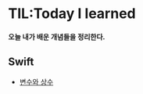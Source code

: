 # TIL:Today I learned

#### 오늘 내가 배운 개념들을 정리한다.

## Swift

- [변수와 상수](https://github.com/ios-Jay/TIL/blob/main/swift/%EB%B3%80%EC%88%98%EC%99%80%20%EC%83%81%EC%88%98.md)
